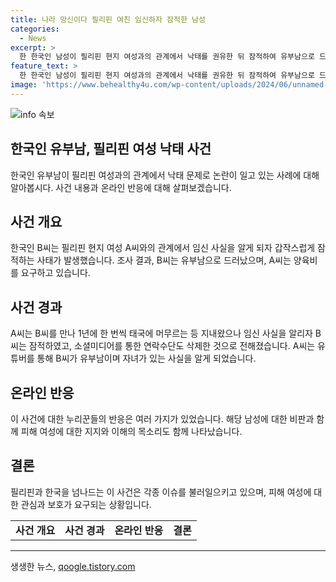 ```yaml
---
title: 나라 망신이다 필리핀 여친 임신하자 잠적한 남성
categories:
  - News
excerpt: >
  한 한국인 남성이 필리핀 현지 여성과의 관계에서 낙태를 권유한 뒤 잠적하여 유부남으로 드러났다. 피해 여성은 양육비를 받고 싶다고 주장하며, 낙태가 불가능한 상황이라고 설명했다. 사회적 이슈로 누리꾼들의 비판이 일었다. 40대 유부남으로 자식까지 있다고 주장한 이 남성에 대한 논란과 피해 여성의 양육비 지원을 요구하는 사실이 알려지면서 논란이 일었다.
feature_text: >
  한 한국인 남성이 필리핀 현지 여성과의 관계에서 낙태를 권유한 뒤 잠적하여 유부남으로 드러났다. 피해 여성은 양육비를 받고 싶다고 주장하며, 낙태가 불가능한 상황이라고 설명했다. 사회적 이슈로 누리꾼들의 비판이 일었다. 40대 유부남으로 자식까지 있다고 주장한 이 남성에 대한 논란과 피해 여성의 양육비 지원을 요구하는 사실이 알려지면서 논란이 일었다.
image: 'https://www.behealthy4u.com/wp-content/uploads/2024/06/unnamed-file.png'
---
```


<p><img src="https://www.behealthy4u.com/wp-content/uploads/2024/06/unnamed-file.png" alt="info 속보" /></p>

<h2 data-ke-size="size26">한국인 유부남, 필리핀 여성 낙태 사건</h2>

<p data-ke-size="size16">한국인 유부남이 필리핀 여성과의 관계에서 낙태 문제로 논란이 일고 있는 사례에 대해 알아봅시다. 사건 내용과 온라인 반응에 대해 살펴보겠습니다.</p>

<h2><b>사건 개요</b></h2>

<p data-ke-size="size16">한국인 B씨는 필리핀 현지 여성 A씨와의 관계에서 임신 사실을 알게 되자 갑작스럽게 잠적하는 사태가 발생했습니다. 조사 결과, B씨는 유부남으로 드러났으며, A씨는 양육비를 요구하고 있습니다.</p>

<h2><b>사건 경과</b></h2>

<p data-ke-size="size16">A씨는 B씨를 만나 1년에 한 번씩 태국에 머무르는 등 지내왔으나 임신 사실을 알리자 B씨는 잠적하였고, 소셜미디어를 통한 연락수단도 삭제한 것으로 전해졌습니다. A씨는 유튜버를 통해 B씨가 유부남이며 자녀가 있는 사실을 알게 되었습니다.</p>

<h2><b>온라인 반응</b></h2>

<p data-ke-size="size16">이 사건에 대한 누리꾼들의 반응은 여러 가지가 있었습니다. 해당 남성에 대한 비판과 함께 피해 여성에 대한 지지와 이해의 목소리도 함께 나타났습니다.</p>

<h2><b>결론</b></h2>

<p data-ke-size="size16">필리핀과 한국을 넘나드는 이 사건은 각종 이슈를 불러일으키고 있으며, 피해 여성에 대한 관심과 보호가 요구되는 상황입니다.</p>

<table>
<tbody>
<tr>
<td style="text-align: center; height: 17px;"><b>사건 개요</b></td>
<td style="text-align: center; height: 17px;"><b>사건 경과</b></td>
<td style="text-align: center; height: 17px;"><b>온라인 반응</b></td>
<td style="text-align: center; height: 17px;"><b>결론</b></td>
</tr>
</tbody>
</table>

<hr>
생생한 뉴스, <a href="https://qoogle.tistory.com" rel="dofollow">qoogle.tistory.com</a>


